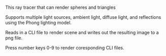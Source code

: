 This ray tracer that can render spheres and triangles

Supports multiple light sources, ambient light, diffuse light, and reflections using the Phong lighting model.

Reads in a CLI file to render scene and writes out the resulting image to a png file.

Press number keys 0-9 to render coresponding CLI files.